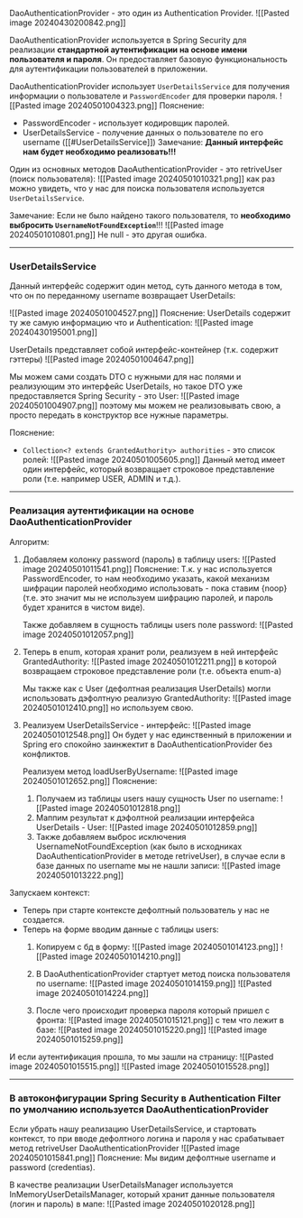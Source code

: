 
DaoAuthenticationProvider - это один из Authentication Provider.
![[Pasted image 20240430200842.png]]

DaoAuthenticationProvider используется в Spring Security для реализации **стандартной аутентификации на основе имени пользователя и пароля**. Он предоставляет базовую функциональность для аутентификации пользователей в приложении.

DaoAuthenticationProvider использует `UserDetailsService` для получения информации о пользователе и `PasswordEncoder` для проверки пароля.
![[Pasted image 20240501004323.png]]
Пояснение:
- PasswordEncoder - использует кодировщик паролей.
- UserDetailsService - получение данных о пользователе по его username ([[#UserDetailsService]])
	Замечание: **Данный интерфейс нам будет необходимо реализовать!!!**

Один из основных методов DaoAuthenticationProvider - это retriveUser (поиск пользователя):
![[Pasted image 20240501010321.png]]
как раз можно увидеть, что у нас для поиска пользователя используется `UserDetailsService`.

Замечание: Если не было найдено такого пользователя, то **необходимо выбросить `UsernameNotFoundException`**!!!
![[Pasted image 20240501010801.png]]
	Не null - это другая ошибка.

---

### UserDetailsService

Данный интерфейс содержит один метод, суть данного метода в том, что он по переданному username возвращает UserDetails:

![[Pasted image 20240501004527.png]]
Пояснение: UserDetails содержит ту же самую информацию что и Authentication:
	![[Pasted image 20240430195001.png]]

UserDetails представляет собой интерфейс-контейнер (т.к. содержит гэттеры)
![[Pasted image 20240501004647.png]]
	
Мы можем сами создать DTO с нужными для нас полями и реализующим это интерфейс UserDetails, но такое DTO уже предоставляется Spring Security - это User:
![[Pasted image 20240501004907.png]]
 поэтому мы можем не реализовывать свою, а просто передать в конструктор все нужные параметры.

Пояснение:
- `Collection<? extends GrantedAuthority> authorities` - это список ролей:
	![[Pasted image 20240501005605.png]]
	Данный метод имеет один интерфейс, который возвращает строковое представление роли (т.е. например USER, ADMIN и т.д.).

---

### Реализация аутентификации на основе DaoAuthenticationProvider

Алгоритм:
1. Добавляем колонку password (пароль) в таблицу users:
	![[Pasted image 20240501011541.png]]
	Пояснение: Т.к. у нас используется PasswordEncoder, то нам необходимо указать, какой механизм шифрации паролей необходимо использовать - пока ставим {noop} (т.е. это значит мы не используем шифрацию паролей, и пароль будет хранится в чистом виде).

	Также добавляем в сущность таблицы users поле password:
	![[Pasted image 20240501012057.png]]
2. Теперь в enum, которая хранит роли, реализуем в ней интерфейс GrantedAuthority:
	![[Pasted image 20240501012211.png]]
	в которой возвращаем строковое представление роли (т.е. объекта enum-а)

	Мы также как с User (дефолтная реализация UserDetails) могли использовать дэфолтную реализую GrantedAuthority:
	![[Pasted image 20240501012410.png]]
	но используем свою.

3. Реализуем UserDetailsService - интерфейс:
	![[Pasted image 20240501012548.png]]
	Он будет у нас единственный в приложении и Spring его спокойно заинжектит в DaoAuthenticationProvider без конфликтов.

	Реализуем метод loadUserByUsername:
	![[Pasted image 20240501012652.png]]
	Пояснение:
	1. Получаем из таблицы users нашу сущность User по username:
		![[Pasted image 20240501012818.png]]
	2. Маппим результат к дэфолтной реализации интерфейса UserDetails - User:
		![[Pasted image 20240501012859.png]]
	3. Также добавляем выброс исключения UsernameNotFoundException (как было в исходниках DaoAuthenticationProvider в методе retriveUser), в случае если в базе данных по username мы не нашли записи:
		![[Pasted image 20240501013222.png]]

Запускаем контекст:
- Теперь при старте контексте дефолтный пользователь у нас не создается.
- Теперь на форме вводим данные с таблицы users:
	1. Копируем с бд в форму:
		![[Pasted image 20240501014123.png]]
		![[Pasted image 20240501014210.png]]

	2. В DaoAuthenticationProvider стартует метод поиска пользователя по username:
		![[Pasted image 20240501014159.png]]
		![[Pasted image 20240501014224.png]]
	3. После чего происходит проверка пароля который пришел с фронта:
		![[Pasted image 20240501015121.png]]
		с тем что лежит в базе:
		![[Pasted image 20240501015220.png]]
		![[Pasted image 20240501015259.png]]

И если аутентификация прошла, то мы зашли на страницу:
![[Pasted image 20240501015515.png]]
![[Pasted image 20240501015528.png]]


---

### В автоконфигурации Spring Security в Authentication Filter по умолчанию используется DaoAuthenticationProvider

Если убрать нашу реализацию UserDetailsService, и стартовать контекст, то при вводе дефолтного логина и пароля у нас срабатывает метод retriveUser DaoAuthenticationProvider
![[Pasted image 20240501015841.png]]
Пояснение: Мы видим дефолтные username и password (credentias).

В качестве реализации UserDetailsManager используется InMemoryUserDetailsManager, который хранит данные пользователя (логин и пароль) в мапе:
![[Pasted image 20240501020128.png]]